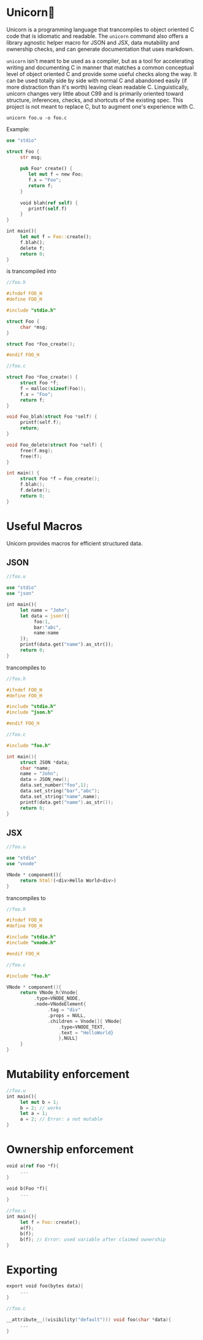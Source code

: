 # Unicorn🦄

Unicorn is a programming language that trancompiles to object oriented C code that is idiomatic and readable. The `unicorn` command also offers a library agnostic helper macro for JSON and JSX, data mutability and ownership checks, and can generate documentation that uses markdown.

`unicorn` isn't meant to be used as a compiler, but as a tool for accelerating writing and documenting C in manner that matches a common conceptual level of object oriented C and provide some useful checks along the way. It can be used totally side by side with normal C and abandoned easily (if more distraction than it's worth) leaving clean readable C. Linguistically, unicorn changes very little about C99 and is primarily oriented toward structure, inferences, checks, and shortcuts of the existing spec. This project is not meant to replace C, but to augment one's experience with C.

```console
unicorn foo.u -o foo.c
```

Example:
```rust
use "stdio"

struct Foo {
     str msg;
     
     pub Foo* create() {
        let mut f = new Foo;
        f.x = "Foo";
        return f;
     }
     
     void blah(ref self) {
        printf(self.f)
     }
}

int main(){
     let mut f = Foo::create();
     f.blah();
     delete f;
     return 0;
}
```
is trancompiled into

```C
//foo.h

#ifndef FOO_H
#define FOO_H

#include "stdio.h"

struct Foo {
     char *msg;
}

struct Foo *Foo_create();

#endif FOO_H
```

```C
//foo.c

struct Foo *Foo_create() {
     struct Foo *f;
     f = malloc(sizeof(Foo));
     f.x = "Foo";
     return f;
}

void Foo_blah(struct Foo *self) {
     printf(self.f);
     return;
}

void Foo_delete(struct Foo *self) {
     free(f.msg);
     free(f);
}

int main() {
     struct Foo *f = Foo_create();
     f.blah();
     f.delete();
     return 0;
}
```

# Useful Macros

Unicorn provides macros for efficient structured data.

## JSON
```rust
//foo.u

use "stdio"
use "json"

int main(){
     let name = "John";
     let data = json!({
          foo:1,
          bar:"abc",
          name:name
     });
     printf(data.get("name").as_str());
     return 0;
}
```

trancompiles to

```C
//foo.h

#ifndef FOO_H
#define FOO_H

#include "stdio.h"
#include "json.h"

#endif FOO_H
```

```C
//foo.c

#include "foo.h"

int main(){
     struct JSON *data;
     char *name;
     name = "John";
     data = JSON_new();
     data.set_number("foo",1);
     data.set_string("bar","abc");
     data.set_string("name",name);
     printf(data.get("name").as_str());
     return 0;
}
```
## JSX
```rust
//foo.u

use "stdio"
use "vnode"

VNode * component(){
     return html!(<div>Hello World<div>)
}
```

trancompiles to

```C
//foo.h

#ifndef FOO_H
#define FOO_H

#include "stdio.h"
#include "vnode.h"

#endif FOO_H
```

```C
//foo.c

#include "foo.h"

VNode * component(){
     return VNode_h(Vnode{
          .type=VNODE_NODE, 
          .node=VNodeElement{
               .tag = "div"
               .props = NULL,
               .children = Vnode[]{ VNode{
                   .type=VNODE_TEXT, 
                   .text = "HelloWorld}
                   },NULL}
     }
}
```

# Mutability enforcement

```rust
//foo.u
int main(){
     let mut b = 1;
     b = 2; // works
     let a = 1;
     a = 2; // Error: a not mutable
}
```

# Ownership enforcement

```rust
void a(ref Foo *f){
     ...
}

void b(Foo *f){
     ...
}

//foo.u
int main(){
     let f = Foo::create();
     a(f);
     b(f);
     b(f); // Error: used variable after claimed ownership
}
```

# Exporting 

```rust
export void foo(bytes data){
     ...
}
```

```C
//foo.c

__attribute__((visibility("default"))) void foo(char *data){
     ...
}
```

